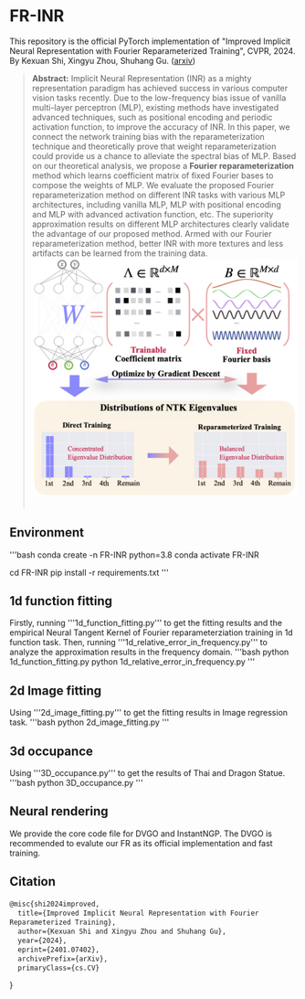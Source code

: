 # FR-INR
This repository is the official PyTorch implementation of "Improved Implicit Neural Representation with Fourier Reparameterized Training", CVPR, 2024.
By Kexuan Shi, Xingyu Zhou, Shuhang Gu.
([arxiv](https://arxiv.org/pdf/2401.07402.pdf))


> **Abstract:** Implicit Neural Representation (INR) as a mighty representation paradigm has achieved success in various computer vision tasks recently. Due to the low-frequency bias issue of vanilla multi-layer perceptron (MLP), existing methods have investigated advanced techniques, such as positional encoding and periodic activation function, to improve the accuracy of INR. In this paper, we connect the network training bias with the reparameterization technique and theoretically prove that weight reparameterization could provide us a chance to alleviate the spectral bias of MLP. Based on our theoretical analysis, we propose a **Fourier reparameterization** method which learns coefficient matrix of fixed Fourier bases to compose the weights of MLP. We evaluate the proposed Fourier reparameterization method on different INR tasks with various MLP architectures, including vanilla MLP, MLP with positional encoding and MLP with advanced activation function, etc. The superiority approximation results on different MLP architectures clearly validate the advantage of our proposed method. Armed with our Fourier reparameterization method, better INR with more textures and less artifacts can be learned from the training data.
> <img  src="figures/structure.png">
> <br/><br/>

## Environment
'''bash
conda create -n FR-INR python=3.8
conda activate FR-INR

cd FR-INR
pip install -r requirements.txt
'''

## 1d function fitting
Firstly, running '''1d_function_fitting.py''' to get the fitting results and the empirical Neural Tangent Kernel of Fourier reparameterziation training in 1d function task. Then, running '''1d_relative_error_in_frequency.py''' to analyze the approximation results in the frequency domain.
'''bash
python 1d_function_fitting.py
python 1d_relative_error_in_frequency.py
'''

## 2d Image fitting
Using '''2d_image_fitting.py''' to get the fitting results in Image regression task.
'''bash
python 2d_image_fitting.py
'''

## 3d occupance
Using '''3D_occupance.py''' to get the results of Thai and Dragon Statue.
'''bash
python 3D_occupance.py
'''

## Neural rendering
We provide the core code file for DVGO and InstantNGP. The DVGO is recommended to evalute our FR as its official implementation and fast training.

## Citation
    @misc{shi2024improved,
      title={Improved Implicit Neural Representation with Fourier Reparameterized Training}, 
      author={Kexuan Shi and Xingyu Zhou and Shuhang Gu},
      year={2024},
      eprint={2401.07402},
      archivePrefix={arXiv},
      primaryClass={cs.CV}
}
